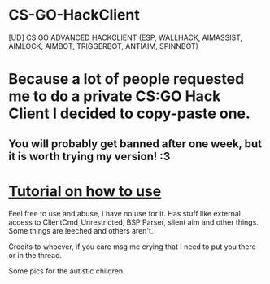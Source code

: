 # CS-GO-HackClient
[UD] CS:GO ADVANCED HACKCLIENT (ESP, WALLHACK, AIMASSIST, AIMLOCK, AIMBOT, TRIGGERBOT, ANTIAIM, SPINNBOT)


# Because a lot of people requested me to do a private CS:GO Hack Client I decided to copy-paste one.
## You will probably get banned after one week, but it is worth trying my version! :3

# [Tutorial on how to use](https://www.youtube.com/watch?v=YA-Sd1viLtQ)

Feel free to use and abuse, I have no use for it.
Has stuff like external access to ClientCmd_Unrestricted, BSP Parser, silent aim and other things. Some things are leeched and others aren't. 

Credits to whoever, if you care msg me crying that I need to put you there or in the thread.

Some pics for the autistic children.
